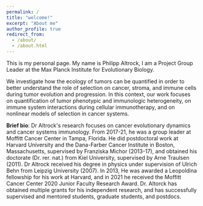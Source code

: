 ```yaml
---
permalink: /
title: "welcome!"
excerpt: "About me"
author_profile: true
redirect_from: 
  - /about/
  - /about.html
---
```


This is my personal page. My name is Philipp Altrock, I am a Project Group Leader at the Max Planck Institute for Evolutionary Biology. 

We investigate how the ecology of tumors can be quantified in order to better understand the role of selection on cancer, stroma, and immune cells during tumor evolution and progression. In this context, our work focuses on quantification of tumor phenotypic and immunologic heterogeneity, on immune system interactions during cellular immunotherapy, and on nonlinear models of selection in cancer systems.

**Brief bio**: Dr Altrock's research focuses on cancer evolutionary dynamics and cancer systems immunology. From 2017-21, he was a group leader at Moffitt Cancer Center in Tampa, Florida. He did postdoctoral work at Harvard University and the Dana-Farber Cancer Institute in Boston, Massachusetts, supervised by Franziska Michor (2013-17), and obtained his doctorate (Dr. rer. nat.) from Kiel University, supervised by Arne Traulsen (2011). Dr Altrock received his degree in physics under supervision of Ulrich Behn from Leipzig University (2007). In 2013, He was awarded a Leopoldina fellowship for his work at Harvard, and in 2021 he received the Moffitt Cancer Center 2020 Junior Faculty Research Award. Dr. Altorck has obtained multiple grants for his independent research, and has successfully supervised and mentored students, graduate students, and postdocs. 


